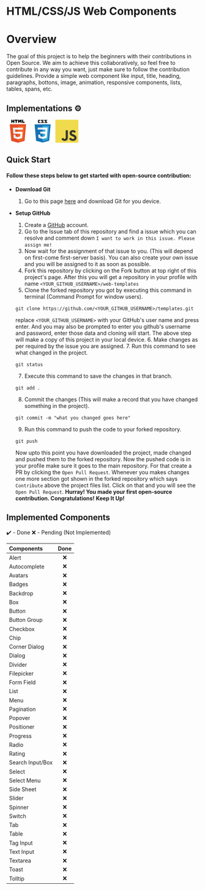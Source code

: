 # HTML/CSS/JS Web Components

# Overview

The goal of this project is to help the beginners with their contributions in Open Source. We aim to achieve this collaboratively, so feel free to contribute in any way you want, just make sure to follow the contribution guidelines. Provide a simple web component like input, title, heading, paragraphs, bottons, image, animation, responsive components, lists, tables, spans, etc.

## Implementations ⚙

[<img src="https://raw.githubusercontent.com/github/explore/80688e429a7d4ef2fca1e82350fe8e3517d3494d/topics/html/html.png" height="60" />](https://github.com/SobhanBera/algorithms) [<img src="https://raw.githubusercontent.com/github/explore/80688e429a7d4ef2fca1e82350fe8e3517d3494d/topics/css/css.png" height="60" />](https://github.com/SobhanBera/algorithms) [<img src="https://raw.githubusercontent.com/github/explore/80688e429a7d4ef2fca1e82350fe8e3517d3494d/topics/javascript/javascript.png" height="60" />](https://github.com/SobhanBera/algorithms)

## Quick Start
#### Follow these steps below to get started with open-source contribution:
- **Download Git**
	1. Go to this page [here](https://git-scm.com/downloads) and download Git for you device.

- **Setup GitHub**
	1. Create a [GitHub](https://github.com) account.
	2. Go to the Issue tab of this repository and find a issue which you can resolve and comment down `I want to work in this issue. Please assign me!`
	3. Now wait for the assignment of that issue to you. (This will depend on first-come first-server basis). You can also create your own issue and you will be assigned to it as soon as possible.
	4. Fork this repository by clicking on the Fork button at top right of this project's page. After this you will get a repository in your profile with name `<YOUR_GITHUB_USERNAME>/web-templates`
	5. Clone the forked repository you got by executing this command in terminal (Command Prompt for window users).
	```
	git clone https://github.com/<YOUR_GITHUB_USERNAME>/templates.git
	```
	replace `<YOUR_GITHUB_USERNAME>` with your GitHub's user name and press enter. And you may also be prompted to enter you github's username and password, enter those data and cloning will start.
	The above step will make a copy of this project in your local device.
	6. Make changes as per required by the issue you are assigned.
	7. Run this command to see what changed in the project.
	```
	git status
	```
	7. Execute this command to save the changes in that branch.
	```
	git add .
	```
	8. Commit the changes (This will make a record that you have changed something in the project).
	```
	git commit -m "what you changed goes here"
	```
	9. Run this command to push the code to your forked repository.
	```
	git push
	```
	Now upto this point you have downloaded the project, made changed and pushed them to the forked repository. Now the pushed code is in your profile make sure it goes to the main repository. For that create a PR by clicking the `Open Pull Request`. Whenever you makes changes one more section got shown in the forked repository which says `Contribute` above the project files list. Click on that and you will see the `Open Pull Request`.
**Hurray! You made your first open-source contribution. Congratulations!**
**Keep It Up!**



## Implemented Components

:heavy_check_mark: - Done
:x: - Pending (Not Implemented)

| Components                               |       Done       |
|:-----------------------------------------|:----------------:|
| Alert                                    |:x:               |
| Autocomplete                             |:x:               |
| Avatars                                  |:x:               |
| Badges                                   |:x:               |
| Backdrop                                 |:x:               |
| Box                                      |:x:               |
| Button                                   |:x:               |
| Button Group                             |:x:               |
| Checkbox                                 |:x:               |
| Chip                                     |:x:               |
| Corner Dialog                            |:x:               |
| Dialog                                   |:x:               |
| Divider                                  |:x:               |
| Filepicker                               |:x:               |
| Form Field                               |:x:               |
| List                                     |:x:               |
| Menu                                     |:x:               |
| Pagination                               |:x:               |
| Popover                                  |:x:               |
| Positioner                               |:x:               |
| Progress                                 |:x:               |
| Radio                                    |:x:               |
| Rating                                   |:x:               |
| Search Input/Box                         |:x:               |
| Select                                   |:x:               |
| Select Menu                              |:x:               |
| Side Sheet                               |:x:               |
| Slider                                   |:x:               |
| Spinner                                  |:x:               |
| Switch                                   |:x:               |
| Tab                                      |:x:               |
| Table                                    |:x:               |
| Tag Input                                |:x:               |
| Text Input                               |:x:               |
| Textarea                                 |:x:               |
| Toast                                    |:x:               |
| Tolltip	                               |:x:               |

